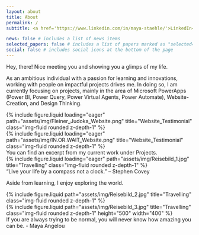 ```yaml
---
layout: about
title: About
permalink: /
subtitle: <a href='https://www.linkedin.com/in/maya-staehle/'>LinkedIn</a>

news: false # includes a list of news items
selected_papers: false # includes a list of papers marked as "selected={true}"
social: false # includes social icons at the bottom of the page
---
```


Hey, there! Nice meeting you and showing you a glimps of my life.

As an ambitious individual with a passion for learning and innovations, working with people on impactful projects drives me. In doing so, I am currently focusing on projects, mainly in the area of Microsoft PowerApps (Power BI, Power Query, Power Virtual Agents, Power Automate), Website-Creation, and Design Thinking.

<div class="row">
    <div class="col-sm mt-3 mt-md-0">
        {% include figure.liquid loading="eager" path="assets/img/Fleiner_Judoka_Website.png" title="Website_Testimonial" class="img-fluid rounded z-depth-1" %}
    </div>
    <div class="col-sm mt-3 mt-md-0">
        {% include figure.liquid loading="eager" path="assets/img/IN.OR.WAIT_Website.png" title="Website_Testimonial" class="img-fluid rounded z-depth-1" %}
    </div>
</div>
<div class="caption">
    You can find an excerpt from my current work under Projects.
</div>
<div class="row">
    <div class="col-sm mt-3 mt-md-0">
        {% include figure.liquid loading="eager" path="assets/img/Reisebild_1.jpg" title="Travelling" class="img-fluid rounded z-depth-1" %}
    </div>
</div>
<div class="caption">
    “Live your life by a compass not a clock.” – Stephen Covey
</div>

Aside from learning, I enjoy exploring the world. 

<div class="row justify-content-sm-center">
    <div class="col-sm-8 mt-3 mt-md-0">
        {% include figure.liquid path="assets/img/Reisebild_2.jpg" title="Travelling" class="img-fluid rounded z-depth-1" %}
    </div>
    <div class="col-sm-4 mt-3 mt-md-0">
        {% include figure.liquid path="assets/img/Reisebild_3.jpg" title="Travelling" class="img-fluid rounded z-depth-1" height="500" width="400" %}
    </div>
</div>
<div class="caption">
    If you are always trying to be normal, you will never know how amazing you can be. - Maya Angelou
</div>


<!--Edit `_bibliography/papers.bib` and Jekyll will render your [publications page](/al-folio/publications/) automatically.-->

<!--Link to your social media connections, too. This theme is set up to use [Font Awesome icons](https://fontawesome.com/) and [Academicons](https://jpswalsh.github.io/academicons/), like the ones below. Add your Facebook, Twitter, LinkedIn, Google Scholar, or just disable all of them.-->
